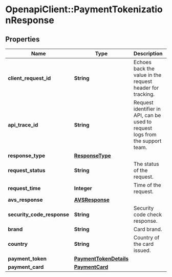 # OpenapiClient::PaymentTokenizationResponse

## Properties
Name | Type | Description | Notes
------------ | ------------- | ------------- | -------------
**client_request_id** | **String** | Echoes back the value in the request header for tracking. | [optional] 
**api_trace_id** | **String** | Request identifier in API, can be used to request logs from the support team. | [optional] 
**response_type** | [**ResponseType**](ResponseType.md) |  | [optional] 
**request_status** | **String** | The status of the request. | [optional] 
**request_time** | **Integer** | Time of the request. | [optional] 
**avs_response** | [**AVSResponse**](AVSResponse.md) |  | [optional] 
**security_code_response** | **String** | Security code check response. | [optional] 
**brand** | **String** | Card brand. | [optional] 
**country** | **String** | Country of the card issued. | [optional] 
**payment_token** | [**PaymentTokenDetails**](PaymentTokenDetails.md) |  | [optional] 
**payment_card** | [**PaymentCard**](PaymentCard.md) |  | [optional] 


